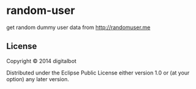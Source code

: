# random-user

get random dummy user data from http://randomuser.me


## License

Copyright © 2014 digitalbot

Distributed under the Eclipse Public License either version 1.0 or (at
your option) any later version.
